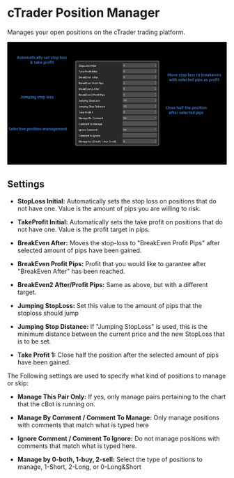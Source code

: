 # cTrader Position Manager
Manages your open positions on the cTrader trading platform.

![Features](features.png)

## Settings

- **StopLoss Initial:**
Automatically sets the stop loss on positions that do not have one. Value is the amount of pips you are willing to risk.

- **TakeProfit Initial:**
Automatically sets the take profit on positions that do not have one. Value is the profit target in pips.

- **BreakEven After:**
Moves the stop-loss to "BreakEven Profit Pips" after selected amount of pips have been gained.

- **BreakEven Profit Pips:**
Profit that you would like to garantee after "BreakEven After" has been reached.

- **BreakEven2 After/Profit Pips:**
Same as above, but with a different target.

- **Jumping StopLoss:**
Set this value to the amount of pips that the stoploss should jump

- **Jumping Stop Distance:**
If "Jumping StopLoss" is used, this is the minimum distance between the current price and the new StopLoss that is to be set.

- **Take Profit 1:**
Close half the position after the selected amount of pips have been gained.


The Following settings are used to specify what kind of positions to manage or skip:

- **Manage This Pair Only:**
If yes, only manage pairs pertaining to the chart that the cBot is running on.

- **Manage By Comment / Comment To Manage:**
Only manage positions with comments that match what is typed here

- **Ignore Comment / Comment To Ignore:**
Do not manage positions with comments that match what is typed here.

- **Manage by 0-both, 1-buy, 2-sell:**
Select the type of positions to manage, 1-Short, 2-Long, or 0-Long&Short
